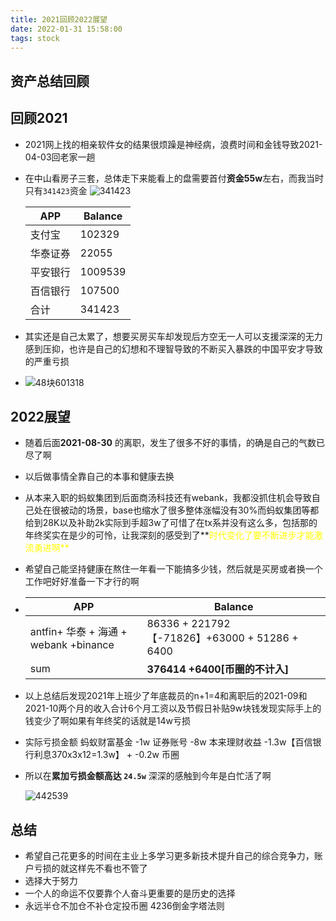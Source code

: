 ```yaml
---
title: 2021回顾2022展望
date: 2022-01-31 15:58:00
tags: stock
---
```

资产总结回顾
---
##  回顾2021
* 2021网上找的相亲软件女的结果很烦躁是神经病，浪费时间和金钱导致2021-04-03回老家一趟

* 在中山看房子三套，总体走下来能看上的盘需要首付**资金55w**左右，而我当时只有`341423`资金
  ![341423](https://s4.ax1x.com/2022/01/31/HiKO29.png)

  | APP      | Balance |
  | -------- | ------- |
  | 支付宝   | 102329  |
  | 华泰证券 | 22055   |
  | 平安银行 | 1009539 |
  | 百信银行 | 107500  |
  | 合计 | 341423  |
  
* 其实还是自己太累了，想要买房买车却发现后方空无一人可以支援深深的无力感到压抑，也许是自己的幻想和不理智导致的不断买入暴跌的中国平安才导致的严重亏损
* ![48块601318](https://sm.ms/image/mKZ1VLfxaAcoedg)

## 2022展望

* 随着后面**2021-08-30** 的离职，发生了很多不好的事情，的确是自己的气数已尽了啊

* 以后做事情全靠自己的本事和健康去换

* 从本来入职的蚂蚁集团到后面商汤科技还有webank，我都没抓住机会导致自己处在很被动的场景，base也缩水了很多整体涨幅没有30%而蚂蚁集团等都给到28K以及补助2k实际到手超3w了可惜了在tx系并没有这么多，包括那的年终奖实在是少的可怜，让我深刻的感受到了**<font color='yellow'>时代变化了要不断进步才能激流勇进啊**</font>

* 希望自己能坚持健康在熬住一年看一下能搞多少钱，然后就是买房或者换一个工作吧好好准备一下才行的啊

* | APP                                   | Balance                                        |
  | ------------------------------------- | ---------------------------------------------- |
  | antfin+ 华泰 + 海通 + webank +binance | 86336 + 221792 【-71826】+63000 + 51286 + 6400 |
  | sum                                   | **376414 +6400[币圈的不计入]**                 |
  
* 以上总结后发现2021年上班少了年底裁员的n+1=4和离职后的2021-09和2021-10两个月的收入合计6个月工资以及节假日补贴9w块钱发现实际手上的钱变少了啊如果有年终奖的话就是14w亏损

* 实际亏损金额 蚂蚁财富基金 -1w 证券账号 -8w 本来理财收益 -1.3w【百信银行利息370x3x12=1.3w】 + -0.2w 币圈 

* 所以在**累加亏损金额高达 `24.5w`** 深深的感触到今年是白忙活了啊

  ![442539](https://s3.bmp.ovh/imgs/2022/01/0f43091f8500fd8a.jpg)
## 总结
* 希望自己花更多的时间在主业上多学习更多新技术提升自己的综合竞争力，账户亏损的就这样先不看也不管了
* 选择大于努力
* 一个人的命运不仅要靠个人奋斗更重要的是历史的选择
* 永远半仓不加仓不补仓定投币圈 4236倒金字塔法则